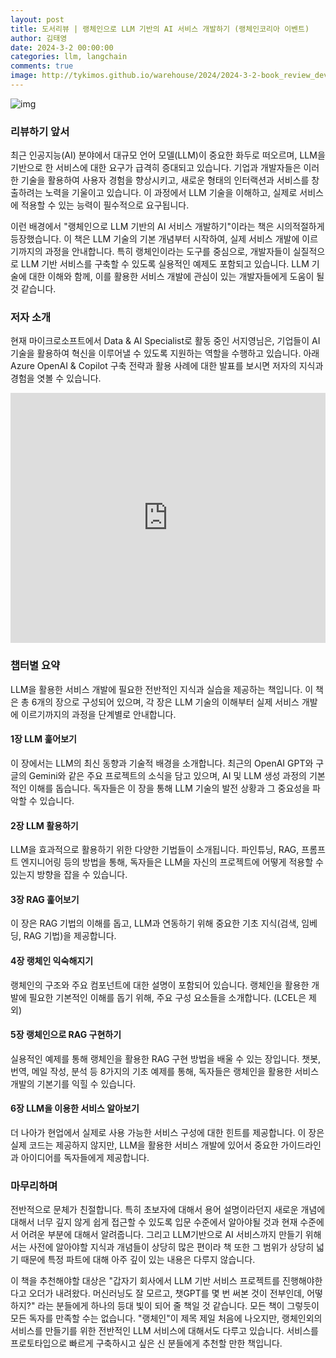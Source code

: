 ```yaml
---
layout: post
title: 도서리뷰 | 랭체인으로 LLM 기반의 AI 서비스 개발하기 (랭체인코리아 이벤트)
author: 김태영
date: 2024-3-2 00:00:00
categories: llm, langchain
comments: true
image: http://tykimos.github.io/warehouse/2024/2024-3-2-book_review_developing_ai_services_with_langchain_based_on_llm_title_1.jpg
---
```

 
![img](http://tykimos.github.io/warehouse/2024/2024-3-2-book_review_developing_ai_services_with_langchain_based_on_llm_title_1.jpg)

### 리뷰하기 앞서 

최근 인공지능(AI) 분야에서 대규모 언어 모델(LLM)이 중요한 화두로 떠오르며, LLM을 기반으로 한 서비스에 대한 요구가 급격히 증대되고 있습니다. 기업과 개발자들은 이러한 기술을 활용하여 사용자 경험을 향상시키고, 새로운 형태의 인터랙션과 서비스를 창출하려는 노력을 기울이고 있습니다. 이 과정에서 LLM 기술을 이해하고, 실제로 서비스에 적용할 수 있는 능력이 필수적으로 요구됩니다.

이런 배경에서 "랭체인으로 LLM 기반의 AI 서비스 개발하기"이라는 책은 시의적절하게 등장했습니다. 이 책은 LLM 기술의 기본 개념부터 시작하여, 실제 서비스 개발에 이르기까지의 과정을 안내합니다. 특히 랭체인이라는 도구를 중심으로, 개발자들이 실질적으로 LLM 기반 서비스를 구축할 수 있도록 실용적인 예제도 포함되고 있습니다. LLM 기술에 대한 이해와 함께, 이를 활용한 서비스 개발에 관심이 있는 개발자들에게 도움이 될 것 같습니다.

### 저자 소개

현재 마이크로소프트에서 Data & AI Specialist로 활동 중인 서지영님은, 기업들이 AI 기술을 활용하여 혁신을 이루어낼 수 있도록 지원하는 역할을 수행하고 있습니다. 아래 Azure OpenAI & Copilot 구축 전략과 활용 사례에 대한 발표를 보시면 저자의 지식과 경험을 엿볼 수 있습니다.

<iframe width="100%" height="400" src="https://www.youtube.com/embed/mxlmuk7H1do?si=KfepJi2tmDohBHOi" title="YouTube video player" frameborder="0" allow="accelerometer; autoplay; clipboard-write; encrypted-media; gyroscope; picture-in-picture; web-share" allowfullscreen></iframe>

### 챕터별 요약

LLM을 활용한 서비스 개발에 필요한 전반적인 지식과 실습을 제공하는 책입니다. 이 책은 총 6개의 장으로 구성되어 있으며, 각 장은 LLM 기술의 이해부터 실제 서비스 개발에 이르기까지의 과정을 단계별로 안내합니다.

#### 1장 LLM 훑어보기

이 장에서는 LLM의 최신 동향과 기술적 배경을 소개합니다. 최근의 OpenAI GPT와 구글의 Gemini와 같은 주요 프로젝트의 소식을 담고 있으며, AI 및 LLM 생성 과정의 기본적인 이해를 돕습니다. 독자들은 이 장을 통해 LLM 기술의 발전 상황과 그 중요성을 파악할 수 있습니다.

#### 2장 LLM 활용하기

LLM을 효과적으로 활용하기 위한 다양한 기법들이 소개됩니다. 파인튜닝, RAG, 프롬프트 엔지니어링 등의 방법을 통해, 독자들은 LLM을 자신의 프로젝트에 어떻게 적용할 수 있는지 방향을 잡을 수 있습니다.

#### 3장 RAG 훑어보기

이 장은 RAG 기법의 이해를 돕고, LLM과 연동하기 위해 중요한 기초 지식(검색, 임베딩, RAG 기법)을 제공합니다.

#### 4장 랭체인 익숙해지기

랭체인의 구조와 주요 컴포넌트에 대한 설명이 포함되어 있습니다. 랭체인을 활용한 개발에 필요한 기본적인 이해를 돕기 위해, 주요 구성 요소들을 소개합니다. (LCEL은 제외)

#### 5장 랭체인으로 RAG 구현하기

실용적인 예제를 통해 랭체인을 활용한 RAG 구현 방법을 배울 수 있는 장입니다. 챗봇, 번역, 메일 작성, 분석 등 8가지의 기초 예제를 통해, 독자들은 랭체인을 활용한 서비스 개발의 기본기를 익힐 수 있습니다.

#### 6장 LLM을 이용한 서비스 알아보기

더 나아가 현업에서 실제로 사용 가능한 서비스 구성에 대한 힌트를 제공합니다. 이 장은 실제 코드는 제공하지 않지만, LLM을 활용한 서비스 개발에 있어서 중요한 가이드라인과 아이디어를 독자들에게 제공합니다.

### 마무리하며

전반적으로 문체가 친절합니다. 특히 초보자에 대해서 용어 설명이라던지 새로운 개념에 대해서 너무 깊지 않게 쉽게 접근할 수 있도록 입문 수준에서 알아야될 것과 현재 수준에서 어려운 부분에 대해서 알려줍니다. 그리고 LLM기반으로 AI 서비스까지 만들기 위해서는 사전에 알아야할 지식과 개념들이 상당히 많은 편이라 책 또한 그 범위가 상당히 넓기 때문에 특정 파트에 대해 아주 깊이 있는 내용은 다루지 않습니다.

이 책을 추천해야할 대상은 "갑자기 회사에서 LLM 기반 서비스 프로젝트를 진행해야한다고 오더가 내려왔다. 머신러닝도 잘 모르고, 챗GPT를 몇 번 써본 것이 전부인데, 어떻하지?" 라는 분들에게 하나의 등대 빛이 되어 줄 책일 것 같습니다. 모든 책이 그렇듯이 모든 독자를 만족할 수는 없습니다. "랭체인"이 제목 제일 처음에 나오지만, 랭체인외의 서비스를 만들기를 위한 전반적인 LLM 서비스에 대해서도 다루고 있습니다. 서비스를 프로토타입으로 빠르게 구축하시고 싶은 신 분들에게 추천할 만한 책입니다.


